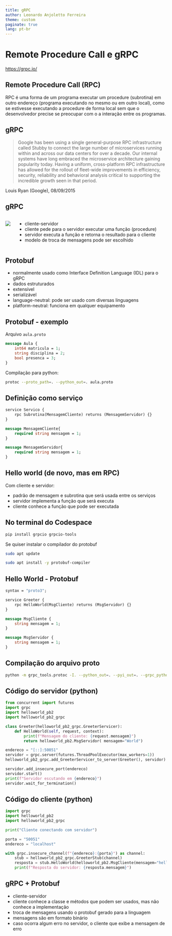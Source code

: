 ```yaml
---
title: gRPC
author: Leonardo Anjoletto Ferreira
theme: custom
paginate: true
lang: pt-br
---
```

<!-- headingDivider: 2 -->

<!--
_header: CC7261 - Sistemas Distribuídos
_footer: Leonardo Anjoletto Ferreira
_paginate: skip
-->

# Remote Procedure Call e gRPC

https://grpc.io/

## Remote Procedure Call (RPC)

RPC é uma forma de um programa executar um procedure (subrotina) em outro endereço (programa executando no mesmo ou em outro local), como se estivesse executando a procedure de forma local sem que o desenvolvedor precise se preocupar com o a interação entre os programas.

## gRPC

> Google has been using a single general-purpose RPC infrastructure called Stubby to connect the large number of microservices running within and across our data centers for over a decade. Our internal systems have long embraced the microservice architecture gaining popularity today. Having a uniform, cross-platform RPC infrastructure has allowed for the rollout of fleet-wide improvements in efficiency, security, reliability and behavioral analysis critical to supporting the incredible growth seen in that period.

Louis Ryan (Google), 08/09/2015

## gRPC

<div class="columns">
<div>

![](https://grpc.io/img/landing-2.svg)

</div>
<div>

- cliente-servidor
- cliente pede para o servidor executar uma função (procedure)
- servidor executa a função e retorna o resultado para o cliente
- modelo de troca de mensagens pode ser escolhido

</div>
</div>

## Protobuf

- normalmente usado como Interface Definition Language (IDL) para o gRPC
- dados estruturados
- extensível
- serializável
- language-neutral: pode ser usado com diversas linguagens
- platform-neutral: funciona em qualquer equipamento

## Protobuf - exemplo

Arquivo `aula.proto`
```proto
message Aula {
    int64 matricula = 1;
    string disciplina = 2;
    bool presenca = 3;
}
```

Compilação para python:
```sh
protoc --proto_path=. --python_out=. aula.proto
```

## Definição como serviço

```proto
service Servico {
    rpc Subrotina(MensagemCliente) returns (MensagemServidor) {}
}

message MensagemCliente{
    required string mensagem = 1;
}

message MensagemServidor{
    required string mensagem = 1;
}
```

## Hello world (de novo, mas em RPC)

Com cliente e servidor:
- padrão de mensagem e subrotina que será usada entre os serviços
- servidor implementa a função que será executa
- cliente conhece a função que pode ser executada

## No terminal do Codespace

```sh
pip install grpcio grpcio-tools
```

Se quiser instalar o compilador do protobuf
```sh
sudo apt update
```

```sh
sudo apt install -y protobuf-compiler
```



## Hello World - Protobuf

```proto
syntax = "proto3";

service Greeter {
    rpc HelloWorld(MsgCliente) returns (MsgServidor) {}
}

message MsgCliente {
    string mensagem = 1;
}

message MsgServidor {
    string mensagem = 1;
}
```

## Compilação do arquivo proto

```sh
python -m grpc_tools.protoc -I. --python_out=. --pyi_out=. --grpc_python_out=. helloworld.proto
```

## Código do servidor (python)

```py
from concurrent import futures
import grpc
import helloworld_pb2
import helloworld_pb2_grpc

class Greeter(helloworld_pb2_grpc.GreeterServicer):
    def HelloWorld(self, request, context):
        print(f"Mensagem do cliente: {request.mensagem}")
        return helloworld_pb2.MsgServidor( mensagem="World")

endereco = "[::]:50051"
servidor = grpc.server(futures.ThreadPoolExecutor(max_workers=1))
helloworld_pb2_grpc.add_GreeterServicer_to_server(Greeter(), servidor)

servidor.add_insecure_port(endereco)
servidor.start()
print(f"Servidor escutando em {endereco}")
servidor.wait_for_termination()
```

## Código do cliente (python)

```py
import grpc
import helloworld_pb2
import helloworld_pb2_grpc

print("Cliente conectando com servidor")

porta = "50051"
endereco = "localhost"

with grpc.insecure_channel(f"{endereco}:{porta}") as channel:
    stub = helloworld_pb2_grpc.GreeterStub(channel)
    resposta = stub.HelloWorld(helloworld_pb2.MsgCliente(mensagem="hello"))
    print(f"Resposta do servidor: {resposta.mensagem}")
```

## gRPC + Protobuf

- cliente-servidor
- cliente conhece a classe e métodos que podem ser usados, mas não conhece a implementação
- troca de mensagens usando o protobuf gerado para a linguagem
- mensagens são em formato binário
- caso ocorra algum erro no servidor, o cliente que exibe a mensagem de erro
